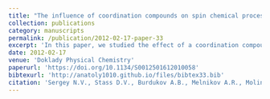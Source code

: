 ```yaml
---
title: "The influence of coordination compounds on spin chemical processes in irradiated hydrocarbons"
collection: publications
category: manuscripts
permalink: /publication/2012-02-17-paper-33
excerpt: 'In this paper, we studied the effect of a coordination compound introduced into the sample on the MARY spectrum of a radical ion pair with known properties'
date: 2012-02-17
venue: 'Doklady Physical Chemistry'
paperurl: 'https://doi.org/10.1134/S0012501612010058'
bibtexurl: 'http://anatoly1010.github.io/files/bibtex33.bib'
citation: 'Sergey N.V., Stass D.V., Burdukov A.B., Melnikov A.R., Molin Y.N. &quot;The influence of coordination compounds on spin chemical processes in irradiated hydrocarbons&quot; <i>Dokl. Phys. Chem.</i>. 2012. 442(1). P. 12-15.'
---
```

